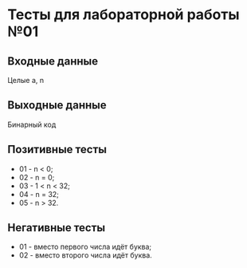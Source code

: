 # Тесты для лабораторной работы №01

## Входные данные
Целые a, n

## Выходные данные
Бинарный код

## Позитивные тесты
- 01 - n < 0;
- 02 - n = 0;
- 03 - 1 < n < 32;
- 04 - n = 32;
- 05 - n > 32.

## Негативные тесты
- 01 - вместо первого числа идёт буква;
- 02 - вместо второго числа идёт буква.
